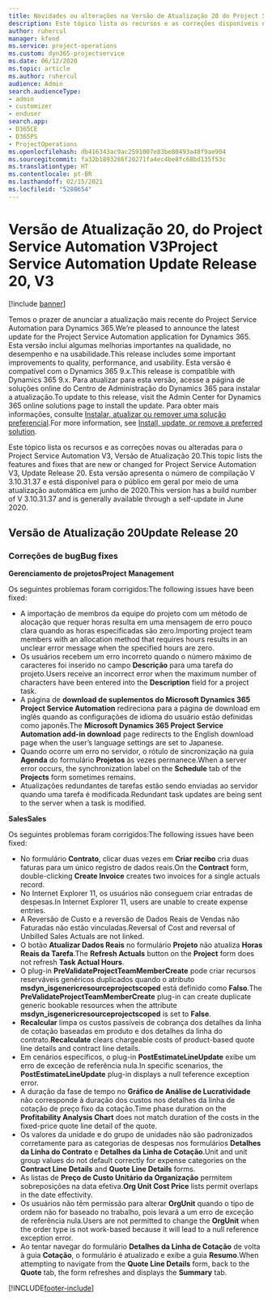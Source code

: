 ```yaml
---
title: Novidades ou alterações na Versão de Atualização 20 do Project Service Automation V3
description: Este tópico lista os recursos e as correções disponíveis na Versão de Atualização 20 do Project Service Automation V3.
author: ruhercul
manager: kfend
ms.service: project-operations
ms.custom: dyn365-projectservice
ms.date: 06/12/2020
ms.topic: article
ms.author: ruhercul
audience: Admin
search.audienceType:
- admin
- customizer
- enduser
search.app:
- D365CE
- D365PS
- ProjectOperations
ms.openlocfilehash: db416343ac9ac2591007e83be80493a48f9ae904
ms.sourcegitcommit: fa32b1893286f20271fa4ec4be8fc68bd135f53c
ms.translationtype: HT
ms.contentlocale: pt-BR
ms.lasthandoff: 02/15/2021
ms.locfileid: "5280654"
---
```

# <a name="project-service-automation-update-release-20-v3"></a><span data-ttu-id="e915c-103">Versão de Atualização 20, do Project Service Automation V3</span><span class="sxs-lookup"><span data-stu-id="e915c-103">Project Service Automation Update Release 20, V3</span></span>

[!include [banner](../includes/psa-now-project-operations.md)]

<span data-ttu-id="e915c-104">Temos o prazer de anunciar a atualização mais recente do Project Service Automation para Dynamics 365.</span><span class="sxs-lookup"><span data-stu-id="e915c-104">We’re pleased to announce the latest update for the Project Service Automation application for Dynamics 365.</span></span> <span data-ttu-id="e915c-105">Esta versão inclui algumas melhorias importantes na qualidade, no desempenho e na usabilidade.</span><span class="sxs-lookup"><span data-stu-id="e915c-105">This release includes some important improvements to quality, performance, and usability.</span></span> <span data-ttu-id="e915c-106">Esta versão é compatível com o Dynamics 365 9.x.</span><span class="sxs-lookup"><span data-stu-id="e915c-106">This release is compatible with Dynamics 365 9.x.</span></span> <span data-ttu-id="e915c-107">Para atualizar para esta versão, acesse a página de soluções online do Centro de Administração do Dynamics 365 para instalar a atualização.</span><span class="sxs-lookup"><span data-stu-id="e915c-107">To update to this release, visit the Admin Center for Dynamics 365 online solutions page to install the update.</span></span> <span data-ttu-id="e915c-108">Para obter mais informações, consulte [Instalar, atualizar ou remover uma solução preferencial](https://docs.microsoft.com/power-platform/admin/install-remove-preferred-solution).</span><span class="sxs-lookup"><span data-stu-id="e915c-108">For more information, see [Install, update, or remove a preferred solution](https://docs.microsoft.com/power-platform/admin/install-remove-preferred-solution).</span></span>

<span data-ttu-id="e915c-109">Este tópico lista os recursos e as correções novas ou alteradas para o Project Service Automation V3, Versão de Atualização 20.</span><span class="sxs-lookup"><span data-stu-id="e915c-109">This topic lists the features and fixes that are new or changed for Project Service Automation V3, Update Release 20.</span></span> <span data-ttu-id="e915c-110">Esta versão apresenta o número de compilação V 3.10.31.37 e está disponível para o público em geral por meio de uma atualização automática em junho de 2020.</span><span class="sxs-lookup"><span data-stu-id="e915c-110">This version has a build number of V 3.10.31.37 and is generally available through a self-update in June 2020.</span></span>

## <a name="update-release-20"></a><span data-ttu-id="e915c-111">Versão de Atualização 20</span><span class="sxs-lookup"><span data-stu-id="e915c-111">Update Release 20</span></span>

### <a name="bug-fixes"></a><span data-ttu-id="e915c-112">Correções de bug</span><span class="sxs-lookup"><span data-stu-id="e915c-112">Bug fixes</span></span>

<span data-ttu-id="e915c-113">**Gerenciamento de projetos**</span><span class="sxs-lookup"><span data-stu-id="e915c-113">**Project Management**</span></span>

<span data-ttu-id="e915c-114">Os seguintes problemas foram corrigidos:</span><span class="sxs-lookup"><span data-stu-id="e915c-114">The following issues have been fixed:</span></span>

- <span data-ttu-id="e915c-115">A importação de membros da equipe do projeto com um método de alocação que requer horas resulta em uma mensagem de erro pouco clara quando as horas especificadas são zero.</span><span class="sxs-lookup"><span data-stu-id="e915c-115">Importing project team members with an allocation method that requires hours results in an unclear error message when the specified hours are zero.</span></span>
- <span data-ttu-id="e915c-116">Os usuários recebem um erro incorreto quando o número máximo de caracteres foi inserido no campo **Descrição** para uma tarefa do projeto.</span><span class="sxs-lookup"><span data-stu-id="e915c-116">Users receive an incorrect error when the maximum number of characters have been entered into the **Description** field for a project task.</span></span>
- <span data-ttu-id="e915c-117">A página de **download de suplementos do Microsoft Dynamics 365 Project Service Automation** redireciona para a página de download em inglês quando as configurações de idioma do usuário estão definidas como japonês.</span><span class="sxs-lookup"><span data-stu-id="e915c-117">The **Microsoft Dynamics 365 Project Service Automation add-in download** page redirects to the English download page when the user’s language settings are set to Japanese.</span></span>
- <span data-ttu-id="e915c-118">Quando ocorre um erro no servidor, o rótulo de sincronização na guia **Agenda** do formulário **Projetos** às vezes permanece.</span><span class="sxs-lookup"><span data-stu-id="e915c-118">When a server error occurs, the synchronization label on the **Schedule** tab of the **Projects** form sometimes remains.</span></span>
- <span data-ttu-id="e915c-119">Atualizações redundantes de tarefas estão sendo enviadas ao servidor quando uma tarefa é modificada.</span><span class="sxs-lookup"><span data-stu-id="e915c-119">Redundant task updates are being sent to the server when a task is modified.</span></span>

<span data-ttu-id="e915c-120">**Sales**</span><span class="sxs-lookup"><span data-stu-id="e915c-120">**Sales**</span></span>

<span data-ttu-id="e915c-121">Os seguintes problemas foram corrigidos:</span><span class="sxs-lookup"><span data-stu-id="e915c-121">The following issues have been fixed:</span></span>

- <span data-ttu-id="e915c-122">No formulário **Contrato**, clicar duas vezes em **Criar recibo** cria duas faturas para um único registro de dados reais.</span><span class="sxs-lookup"><span data-stu-id="e915c-122">On the **Contract** form, double-clicking **Create Invoice** creates two invoices for a single actuals record.</span></span>
- <span data-ttu-id="e915c-123">No Internet Explorer 11, os usuários não conseguem criar entradas de despesas.</span><span class="sxs-lookup"><span data-stu-id="e915c-123">In Internet Explorer 11, users are unable to create expense entries.</span></span>
- <span data-ttu-id="e915c-124">A Reversão de Custo e a reversão de Dados Reais de Vendas não Faturadas não estão vinculadas.</span><span class="sxs-lookup"><span data-stu-id="e915c-124">Reversal of Cost and reversal of Unbilled Sales Actuals are not linked.</span></span>
- <span data-ttu-id="e915c-125">O botão **Atualizar Dados Reais** no formulário **Projeto** não atualiza **Horas Reais da Tarefa**.</span><span class="sxs-lookup"><span data-stu-id="e915c-125">The **Refresh Actuals** button on the **Project** form does not refresh **Task Actual Hours**.</span></span>
- <span data-ttu-id="e915c-126">O plug-in **PreValidateProjectTeamMemberCreate** pode criar recursos reserváveis genéricos duplicados quando o atributo **msdyn_isgenericresourceprojectscoped** está definido como **Falso**.</span><span class="sxs-lookup"><span data-stu-id="e915c-126">The **PreValidateProjectTeamMemberCreate** plug-in can create duplicate generic bookable resources when the attribute **msdyn_isgenericresourceprojectscoped** is set to **False**.</span></span>
- <span data-ttu-id="e915c-127">**Recalcular** limpa os custos passíveis de cobrança dos detalhes da linha de cotação baseadas em produto e dos detalhes da linha do contrato.</span><span class="sxs-lookup"><span data-stu-id="e915c-127">**Recalculate** clears chargeable costs of product-based quote line details and contract line details.</span></span>
- <span data-ttu-id="e915c-128">Em cenários específicos, o plug-in **PostEstimateLineUpdate** exibe um erro de exceção de referência nula.</span><span class="sxs-lookup"><span data-stu-id="e915c-128">In specific scenarios, the **PostEstimateLineUpdate** plug-in displays a null teference exception error.</span></span>
- <span data-ttu-id="e915c-129">A duração da fase de tempo no **Gráfico de Análise de Lucratividade** não corresponde à duração dos custos nos detalhes da linha de cotação de preço fixo da cotação.</span><span class="sxs-lookup"><span data-stu-id="e915c-129">Time phase duration on the **Profitability Analysis Chart** does not match duration of the costs in the fixed-price quote line detail of the quote.</span></span>
- <span data-ttu-id="e915c-130">Os valores da unidade e do grupo de unidades não são padronizados corretamente para as categorias de despesas nos formulários **Detalhes da Linha do Contrato** e **Detalhes da Linha de Cotação**.</span><span class="sxs-lookup"><span data-stu-id="e915c-130">Unit and unit group values do not default correctly for expense categories on the **Contract Line Details** and **Quote Line Details** forms.</span></span>
- <span data-ttu-id="e915c-131">As listas de **Preço de Custo Unitário da Organização** permitem sobreposições na data efetiva.</span><span class="sxs-lookup"><span data-stu-id="e915c-131">**Org Unit Cost Price** lists permit overlaps in the date effectivity.</span></span>
- <span data-ttu-id="e915c-132">Os usuários não têm permissão para alterar **OrgUnit** quando o tipo de ordem não for baseado no trabalho, pois levará a um erro de exceção de referência nula.</span><span class="sxs-lookup"><span data-stu-id="e915c-132">Users are not permitted to change the **OrgUnit** when the order type is not work-based because it will lead to a null reference exception error.</span></span>
- <span data-ttu-id="e915c-133">Ao tentar navegar do formulário **Detalhes da Linha de Cotação** de volta à guia **Cotação**, o formulário é atualizado e exibe a guia **Resumo**.</span><span class="sxs-lookup"><span data-stu-id="e915c-133">When attempting to navigate from the **Quote Line Details** form, back to the **Quote** tab, the form refreshes and displays the **Summary** tab.</span></span>


[!INCLUDE[footer-include](../includes/footer-banner.md)]